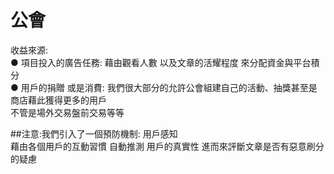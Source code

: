 # 公會

收益來源:\
● 項目投入的廣告任務: 藉由觀看人數 以及文章的活耀程度 來分配資金與平台積分\
● 用戶的捐贈 或是消費: 我們很大部分的允許公會組建自己的活動、抽獎甚至是商店藉此獲得更多的用戶\
不管是場外交易盤前交易等等 &#x20;



\##注意:我們引入了一個預防機制: 用戶感知\
&#x20;藉由各個用戶的互動習慣 自動推測 用戶的真實性 進而來評斷文章是否有惡意刷分的疑慮
